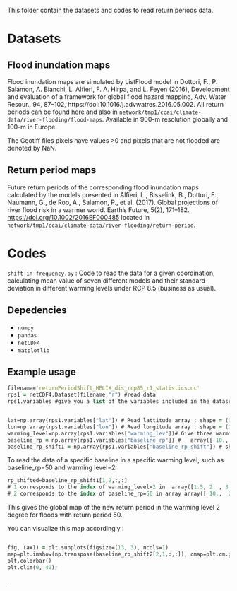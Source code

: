 This folder contain the datasets and codes to read return periods data.

# Datasets

## Flood inundation maps

Flood inundation maps are simulated by ListFlood model in Dottori, F., P. Salamon, A. Bianchi, L. Alfieri, F. A. Hirpa, and L. Feyen (2016), Development and evaluation of a framework for global flood hazard mapping, Adv. Water Resour., 94, 87–102, https://doi:10.1016/j.advwatres.2016.05.002. All return periods can be found [here](https://data.jrc.ec.europa.eu/collection/floods) and also in `network/tmp1/ccai/climate-data/river-flooding/flood-maps`. Available in 900-m resolution globally and 100-m in Europe.

The Geotiff files pixels have values >0 and pixels that are not flooded are denoted by NaN.

## Return period maps

Future return periods of the corresponding flood inundation maps calculated by the models presented in Alfieri, L., Bisselink, B., Dottori, F., Naumann, G., de Roo, A., Salamon, P., et al. (2017). Global projections of river flood risk in a warmer world.
Earth’s Future, 5(2), 171–182. https://doi.org/10.1002/2016EF000485 located in `network/tmp1/ccai/climate-data/river-flooding/return-period`.

# Codes

`shift-in-frequency.py` : Code to read the data for a given coordination, calculating mean value of seven different models and their standard deviation in different warming levels under RCP 8.5 (business as usual). 

## Depedencies
* `numpy`
* `pandas`
* `netCDF4`
* `matplotlib` 

 ## Example usage
 ```clojure
 filename='returnPeriodShift_HELIX_dis_rcp85_r1_statistics.nc'
 rps1 = netCDF4.Dataset(filename,"r") #read data
 rps1.variables #give you a list of the variables included in the dataset, and their description.
 
 
 lat=np.array(rps1.variables["lat"]) # Read lattitude array : shape = (360,)
 lon=np.array(rps1.variables["lon"]) # Read longitude array : shape = (720,)
 warming_level=np.array(rps1.variables["warming_lev"])# Give three warming level : array([1.5, 2. , 3. ], dtype=float32)
 baseline_rp = np.array(rps1.variables["baseline_rp"]) #   array([ 10.,  20.,  50., 100., 200., 500.], dtype=float32)
 baseline_rp_shift1 = np.array(rps1.variables["baseline_rp_shift"]) # shape = (3, 6, 720, 360)
 ```
 
 
To read the data of a specific baseline in a specific warming level, such as baseline_rp=50 and warming level=2:


```clojure
rp_shifted=baseline_rp_shift1[1,2,:,:] 
# 1 corresponds to the index of warming_level=2 in  array([1.5, 2. , 3. ], dtype=float32)
# 2 corresponds to the index of baseline_rp=50 in array array([ 10.,  20.,  50., 100., 200., 500.], dtype=float32)
```
This gives the global map of the new return period in the warming level 2 degree for floods with return period 50.

You can visualize this map accordingly : 

```clojure

fig, (ax1) = plt.subplots(figsize=(13, 3), ncols=1)
map=plt.imshow(np.transpose(baseline_rp_shift2[2,1,:,:]), cmap=plt.cm.get_cmap('Blues', 6))
plt.colorbar()
plt.clim(0, 40);

```







.

